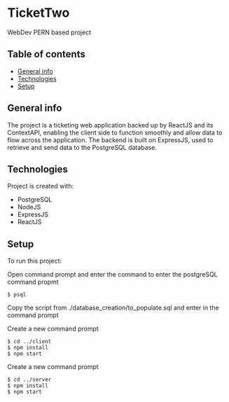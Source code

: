 # TicketTwo
WebDev PERN based project
## Table of contents
* [General info](#general-info)
* [Technologies](#technologies)
* [Setup](#setup)

## General info
The project is a ticketing web application backed up by ReactJS and its ContextAPI, enabling the client side to function
smoothly and allow data to flow across the application. The backend is built on ExpressJS, used to retrieve and send data to the PostgreSQL database.

## Technologies
Project is created with:
* PostgreSQL
* NodeJS
* ExpressJS
* ReactJS
	
## Setup
To run this project:

Open command prompt and enter the command to enter the postgreSQL command propmt
```
$ psql
```
Copy the script from ./database_creation/to_populate.sql and enter in the command prompt

Create a new command prompt
```
$ cd ../client
$ npm install
$ npm start
```

Create a new command prompt
```
$ cd ../server
$ npm install
$ npm start
